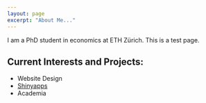 ```yaml
---
layout: page
excerpt: "About Me..."
---
```


I am a PhD student in economics at ETH Zürich. This is a test page.

## Current Interests and Projects:

- Website Design
- [Shinyapps](https://eliasmoor.shinyapps.io/mlevaluation/)
- Academia
